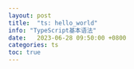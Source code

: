 ```yaml
---
layout: post
title:  "ts: hello_world"
info: "TypeScript基本语法"
date:   2023-06-28 09:50:00 +0800
categories: ts
toc: true
---
```





